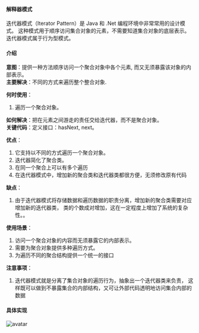 #### 解释器模式
迭代器模式（Iterator Pattern）是 Java 和 .Net 编程环境中非常常用的设计模式。
这种模式用于顺序访问集合对象的元素，不需要知道集合对象的底层表示。迭代器模式属于行为型模式。

#### 介绍
**意图**：提供一种方法顺序访问一个聚合对象中各个元素, 而又无须暴露该对象的内部表示。    
**主要解决**：不同的方式来遍历整个整合对象.

**何时使用**：
1. 遍历一个聚合对象。 

**如何解决**：把在元素之间游走的责任交给迭代器，而不是聚合对象。    
**关键代码**：定义接口：hasNext, next。 

**优点**：
1. 它支持以不同的方式遍历一个聚合对象。
2. 迭代器简化了聚合类。
3. 在同一个聚合上可以有多个遍历
4. 在迭代器模式中，增加新的聚合类和迭代器类都很方便，无须修改原有代码
     
**缺点**：
1. 由于迭代器模式将存储数据和遍历数据的职责分离，增加新的聚合类需要对应增加新的迭代器类，
类的个数成对增加，这在一定程度上增加了系统的复杂性。。



**使用场景**： 
1. 访问一个聚合对象的内容而无须暴露它的内部表示。
2. 需要为聚合对象提供多种遍历方式。
3. 为遍历不同的聚合结构提供一个统一的接口

**注意事项**：
1. 迭代器模式就是分离了集合对象的遍历行为，抽象出一个迭代器类来负责，
这样既可以做到不暴露集合的内部结构，又可让外部代码透明地访问集合内部的数据


#### 具体实现
![avatar](https://www.runoob.com/wp-content/uploads/2014/08/iterator_pattern_uml_diagram.jpg)
